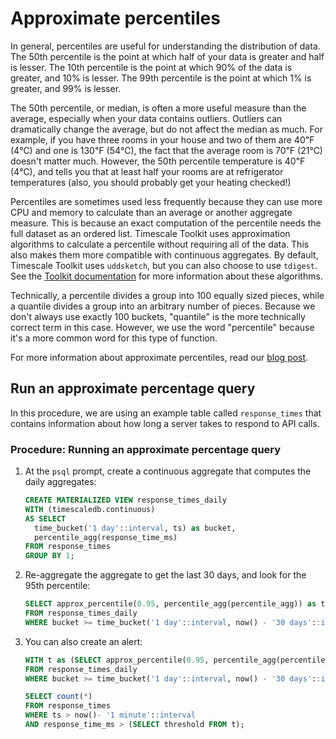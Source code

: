 # Approximate percentiles
In general, percentiles are useful for understanding the distribution of data.
The 50th percentile is the point at which half of your data is greater and half
is lesser. The 10th percentile is the point at which 90% of the data is greater,
and 10% is lesser. The 99th percentile is the point at which 1% is greater, and
99% is lesser.

The 50th percentile, or median, is often a more useful measure than the average,
especially when your data contains outliers. Outliers can dramatically change
the average, but do not affect the median as much. For example, if you have
three rooms in your house and two of them are 40℉ (4℃) and one is 130℉ (54℃),
the fact that the average room is 70℉ (21℃) doesn't matter much. However, the
50th percentile temperature is 40℉ (4℃), and tells you that at least half your
rooms are at refrigerator temperatures (also, you should probably get your
heating checked!)

Percentiles are sometimes used less frequently because they can use more CPU and
memory to calculate than an average or another aggregate measure. This is
because an exact computation of the percentile needs the full dataset as an
ordered list. Timescale Toolkit uses approximation algorithms to calculate a
percentile without requiring all of the data. This also makes them more
compatible with continuous aggregates. By default, Timescale Toolkit uses
`uddsketch`, but you can also choose to use `tdigest`. See
the [Toolkit documentation][gh-analytics-algorithms] for more information
about these algorithms.

<highlight type="tip">
Technically, a percentile divides a group into 100 equally sized pieces, while a
quantile divides a group into an arbitrary number of pieces. Because we don't
always use exactly 100 buckets, "quantile" is the more technically correct term
in this case. However, we use the word "percentile" because it's a more common
word for this type of function.
</highlight>

For more information about approximate percentiles, read our [blog post][approx-percentile-blog].

## Run an approximate percentage query
In this procedure, we are using an example table called `response_times` that contains information about how long a server takes to respond to API calls.

### Procedure: Running an approximate percentage query
1.  At the `psql` prompt, create a continuous aggregate that computes the daily aggregates:
    ```sql
    CREATE MATERIALIZED VIEW response_times_daily
    WITH (timescaledb.continuous)
    AS SELECT
      time_bucket('1 day'::interval, ts) as bucket,
      percentile_agg(response_time_ms)
    FROM response_times
    GROUP BY 1;
    ```
1.  Re-aggregate the aggregate to get the last 30 days, and look for the 95th percentile:
    ```sql
    SELECT approx_percentile(0.95, percentile_agg(percentile_agg)) as threshold
    FROM response_times_daily
    WHERE bucket >= time_bucket('1 day'::interval, now() - '30 days'::interval);
    ```
1.  You can also create an alert:
    ```sql
    WITH t as (SELECT approx_percentile(0.95, percentile_agg(percentile_agg)) as threshold
    FROM response_times_daily
    WHERE bucket >= time_bucket('1 day'::interval, now() - '30 days'::interval))

    SELECT count(*)
    FROM response_times
    WHERE ts > now()- '1 minute'::interval
    AND response_time_ms > (SELECT threshold FROM t);
    ```


[gh-analytics-algorithms]: https://github.com/timescale/timescale-analytics/blob/main/docs/percentile_approximation.md#advanced-usage
[approx-percentile-blog]: https://blog.timescale.com/blog/how-percentile-approximation-works-and-why-its-more-useful-than-averages/
